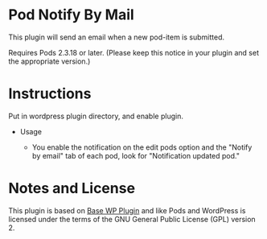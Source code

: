 Pod Notify By Mail
===========

This plugin will send an email when a new pod-item is submitted.

Requires Pods 2.3.18 or later. (Please keep this notice in your plugin and set the appropriate version.)

Instructions
============

Put in wordpress plugin directory, and enable plugin.

* Usage

  * You enable the notification on the edit pods option and the "Notify by email" tab of each pod, look for "Notification updated pod."

Notes and License
==================

This plugin is based on [Base WP Plugin](https://github.com/tareq1988/Base-WP-Plugin) and like Pods and WordPress is licensed under the terms of the GNU General Public License (GPL) version 2.
